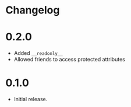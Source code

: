 # Changelog

# 0.2.0

- Added `__readonly__`
- Allowed friends to access protected attributes

# 0.1.0

- Initial release.
